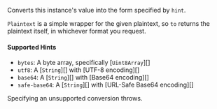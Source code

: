 Converts this instance's value into the form specified by `hint`.

`Plaintext` is a simple wrapper for the given plaintext, so `to` returns the plaintext itself, in whichever format you request.

#### Supported Hints
- `bytes`: A byte array, specifically [`Uint8Array`][]
- `utf8`: A [`String`][] with [UTF-8 encoding][]
- `base64`: A [`String`][] with [Base64 encoding][]
- `safe-base64`: A [`String`][] with [URL-Safe Base64 encoding][]

Specifying an unsupported conversion throws.
